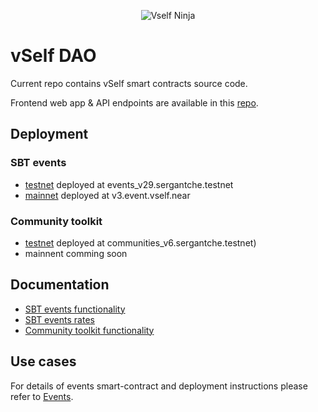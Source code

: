 <p align="center">
  <img src="https://vself.app/ninja3.png" alt="Vself Ninja"/>
</p>

# vSelf DAO

Current repo contains vSelf smart contracts source code.

Frontend web app & API endpoints are available in this [repo](https://github.com/vself-project/vself-beta).



## Deployment
### SBT events


- [testnet](https://explorer.testnet.near.org/accounts/events_v22.sergantche.testnet) deployed at events_v29.sergantche.testnet
- [mainnet](https://explorer.near.org/accounts/v3.event.vself.near) deployed at v3.event.vself.near

### Community toolkit

- [testnet](https://explorer.testnet.near.org/accounts/communities_v6.sergantche.testnet) deployed at communities_v6.sergantche.testnet)
- mainnent comming soon



## Documentation

- [SBT events functionality](https://vself-project.gitbook.io/vself-project-documentation/sbt-collection-toolkit)
- [SBT events rates](https://vself-project.gitbook.io/vself-project-documentation/sbt-collection-toolkit/payment)
- [Community toolkit functionality](https://vself-project.gitbook.io/vself-project-documentation/sbt-collection-toolkit)



## Use cases

For details of events smart-contract and deployment instructions please refer to [Events](EVENTS.md).
